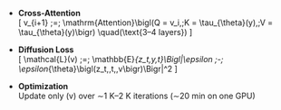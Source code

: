 - **Cross-Attention**  
  \[
    v_{i+1} \;=\; \mathrm{Attention}\bigl(Q = v_i,\;K = \tau_{\theta}(y),\;V = \tau_{\theta}(y)\bigr)
    \quad(\text{3–4 layers})
  \]

- **Diffusion Loss**  
  \[
    \mathcal{L}(v) \;=\; \mathbb{E}_{z_t,y,t}\Bigl\|\epsilon \;-\; \epsilon_{\theta}\bigl(z_t,\,t,\,v\bigr)\Bigr\|^2
  \]

- **Optimization**  
  Update only \(v\) over ∼1 K–2 K iterations (∼20 min on one GPU)
